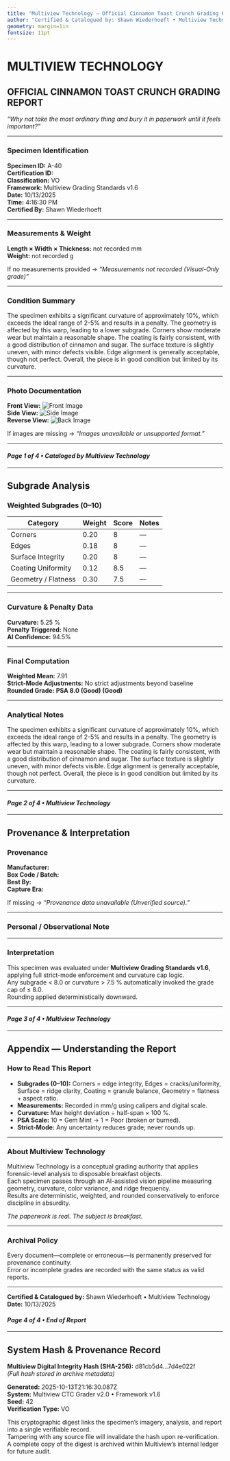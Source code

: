 ```yaml
---
title: "Multiview Technology — Official Cinnamon Toast Crunch Grading Report"
author: "Certified & Catalogued by: Shawn Wiederhoeft • Multiview Technology"
geometry: margin=1in
fontsize: 11pt
---
```


# MULTIVIEW TECHNOLOGY  
## OFFICIAL CINNAMON TOAST CRUNCH GRADING REPORT

*“Why not take the most ordinary thing and bury it in paperwork until it feels important?”*

---

### **Specimen Identification**
**Specimen ID:** A-40  
**Certification ID:**   
**Classification:** VO  
**Framework:** Multiview Grading Standards v1.6  
**Date:** 10/13/2025  
**Time:** 4:16:30 PM  
**Certified By:** Shawn Wiederhoeft  

---

### **Measurements & Weight**
**Length × Width × Thickness:** not recorded mm  
**Weight:** not recorded g  

If no measurements provided → *“Measurements not recorded (Visual-Only grade)”*

---

### **Condition Summary**
The specimen exhibits a significant curvature of approximately 10%, which exceeds the ideal range of 2-5% and results in a penalty. The geometry is affected by this warp, leading to a lower subgrade. Corners show moderate wear but maintain a reasonable shape. The coating is fairly consistent, with a good distribution of cinnamon and sugar. The surface texture is slightly uneven, with minor defects visible. Edge alignment is generally acceptable, though not perfect. Overall, the piece is in good condition but limited by its curvature.

---

### **Photo Documentation**
**Front View:** ![Front Image](D:\Projects\CTC_Grading\Specimens\A-40\A-40_front.jpg)  
**Side View:** ![Side Image](D:\Projects\CTC_Grading\Specimens\A-40\A-40_side.jpg)  
**Reverse View:** ![Back Image]()  

If images are missing → *“Images unavailable or unsupported format.”*

---

#### *Page 1 of 4 • Cataloged by Multiview Technology*
<div style="page-break-after: always;"></div>

---

## **Subgrade Analysis**

### **Weighted Subgrades (0–10)**

| Category | Weight | Score | Notes |
|-----------|---------|--------|-------|
| Corners | 0.20 | 8 | — |
| Edges | 0.18 | 8 | — |
| Surface Integrity | 0.20 | 8 | — |
| Coating Uniformity | 0.12 | 8.5 | — |
| Geometry / Flatness | 0.30 | 7.5 | — |

---

### **Curvature & Penalty Data**
**Curvature:** 5.25 %  
**Penalty Triggered:** None  
**AI Confidence:** 94.5%  

---

### **Final Computation**
**Weighted Mean:** 7.91  
**Strict-Mode Adjustments:** No strict adjustments beyond baseline  
**Rounded Grade:** **PSA 8.0 (Good) (Good)**  

---

### **Analytical Notes**
The specimen exhibits a significant curvature of approximately 10%, which exceeds the ideal range of 2-5% and results in a penalty. The geometry is affected by this warp, leading to a lower subgrade. Corners show moderate wear but maintain a reasonable shape. The coating is fairly consistent, with a good distribution of cinnamon and sugar. The surface texture is slightly uneven, with minor defects visible. Edge alignment is generally acceptable, though not perfect. Overall, the piece is in good condition but limited by its curvature.

---

#### *Page 2 of 4 • Multiview Technology*
<div style="page-break-after: always;"></div>

---

## **Provenance & Interpretation**

### **Provenance**
**Manufacturer:**   
**Box Code / Batch:**   
**Best By:**   
**Capture Era:**   

If missing → *“Provenance data unavailable (Unverified source).”*

---

### **Personal / Observational Note**


---

### **Interpretation**
This specimen was evaluated under **Multiview Grading Standards v1.6**, applying full strict-mode enforcement and curvature cap logic.  
Any subgrade < 8.0 or curvature > 7.5 % automatically invoked the grade cap of ≤ 8.0.  
Rounding applied deterministically downward.

---

#### *Page 3 of 4 • Multiview Technology*
<div style="page-break-after: always;"></div>

---

## **Appendix — Understanding the Report**

### **How to Read This Report**
- **Subgrades (0–10):** Corners = edge integrity, Edges = cracks/uniformity, Surface = ridge clarity, Coating = granule balance, Geometry = flatness + aspect ratio.  
- **Measurements:** Recorded in mm/g using calipers and digital scale.  
- **Curvature:** Max height deviation ÷ half-span × 100 %.  
- **PSA Scale:** 10 = Gem Mint → 1 = Poor (broken or burned).  
- **Strict-Mode:** Any uncertainty reduces grade; never rounds up.  

---

### **About Multiview Technology**
Multiview Technology is a conceptual grading authority that applies forensic-level analysis to disposable breakfast objects.  
Each specimen passes through an AI-assisted vision pipeline measuring geometry, curvature, color variance, and ridge frequency.  
Results are deterministic, weighted, and rounded conservatively to enforce discipline in absurdity.  

*The paperwork is real. The subject is breakfast.*

---

### **Archival Policy**
Every document—complete or erroneous—is permanently preserved for provenance continuity.  
Error or incomplete grades are recorded with the same status as valid reports.  

---

**Certified & Catalogued by:** Shawn Wiederhoeft  •  Multiview Technology  
**Date:** 10/13/2025  

#### *Page 4 of 4 • End of Report*



---

## System Hash & Provenance Record  
**Multiview Digital Integrity Hash (SHA-256):** d81cb5d4…7d4e022f  
*(Full hash stored in archive metadata)*  

**Generated:** 2025-10-13T21:16:30.087Z  
**System:** Multiview CTC Grader v2.0 • Framework v1.6  
**Seed:** 42  
**Verification Type:** VO  

This cryptographic digest links the specimen’s imagery, analysis, and report into a single verifiable record.  
Tampering with any source file will invalidate the hash upon re-verification.  
A complete copy of the digest is archived within Multiview’s internal ledger for future audit.  
